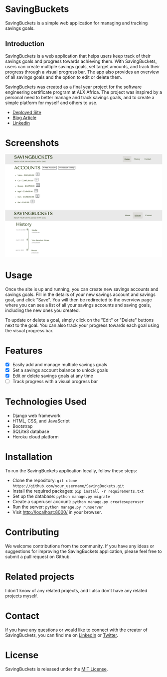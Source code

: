 # SavingBuckets

SavingBuckets is a simple web application for managing and tracking savings goals.

## Introduction

SavingBuckets is a web application that helps users keep track of their savings goals and progress towards achieving them. With SavingBuckets, users can create multiple savings goals, set target amounts, and track their progress through a visual progress bar. The app also provides an overview of all savings goals and the option to edit or delete them.

SavingBuckets was created as a final year project for the software engineering certificate program at ALX Africa. The project was inspired by a personal need to better manage and track savings goals, and to create a simple platform for myself and others to use.
- [Deployed Site](https://savingbuckets.herokuapp.com/)
- [Blog Article]()
- [Linkedin](https://www.linkedin.com/in/madele-theron/)

# Screenshots

![ScreenShot](/static/theme/assets/screenshots/overview.png)
![ScreenShot](/static/theme/assets/screenshots/history.png)
# Usage
Once the site is up and running, you can create new savings accounts and savings goals. Fill in the details of your new savings account and savings goal, and click "Save". You will then be redirected to the overview page where you can see a list of all your savings accounts and saving goals, including the new ones you created.

To update or delete a goal, simply click on the "Edit" or "Delete" buttons next to the goal. You can also track your progress towards each goal using the visual progress bar.

# Features

- [x] Easily add and manage multiple savings goals
- [x] Set a savings account balance to unlock goals
- [x] Edit or delete savings goals at any time
- [ ] Track progress with a visual progress bar

# Technologies Used

- Django web framework
- HTML, CSS, and JavaScript
- Bootstrap
- SQLite3 database
- Heroku cloud platform

# Installation
To run the SavingBuckets application locally, follow these steps:

- Clone the repository: `git clone https://github.com/your_username/SavingBuckets.git`
- Install the required packages: `pip install -r requirements.txt`
- Set up the database: `python manage.py migrate`
- Create a superuser account: `python manage.py createsuperuser`
- Run the server: `python manage.py runserver`
- Visit [http://localhost:8000/](http://localhost:8000/) in your browser.


# Contributing

We welcome contributions from the community. If you have any ideas or suggestions for improving the SavingBuckets application, please feel free to submit a pull request on Github.

# Related projects

I don't know of any related projects, and I also don't have any related projects myself.


# Contact

If you have any questions or would like to connect with the creator of SavingBuckets, you can find me on [LinkedIn](https://www.linkedin.com/in/madele-theron/) or [Twitter](https://twitter.com/madele_theron).

# License

SavingBuckets is released under the [MIT License](https://opensource.org/licenses/MIT).

